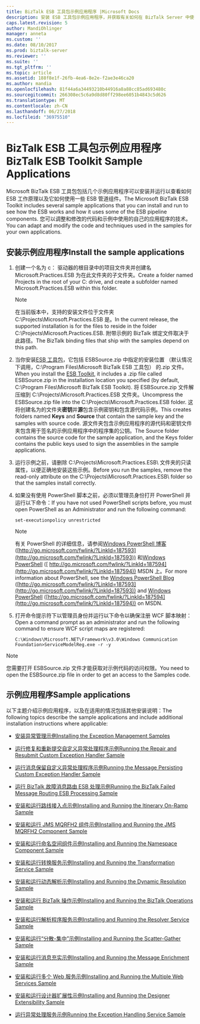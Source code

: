 ```yaml
---
title: BizTalk ESB 工具包示例应用程序 |Microsoft Docs
description: 安装 ESB 工具包示例应用程序，并获取有关如何在 BizTalk Server 中使用这些快速链接
caps.latest.revision: 5
author: MandiOhlinger
manager: anneta
ms.custom: ''
ms.date: 08/10/2017
ms.prod: biztalk-server
ms.reviewer: ''
ms.suite: ''
ms.tgt_pltfrm: ''
ms.topic: article
ms.assetid: 188f8e1f-26fb-4ea6-8e2e-f2ae3e46ca20
ms.author: mandia
ms.openlocfilehash: 81f44a6a34493210b44916a8a88cc85ad693480c
ms.sourcegitcommit: 266308ec5c6a9d8d80ff298ee6051b4843c5d626
ms.translationtype: MT
ms.contentlocale: zh-CN
ms.lasthandoff: 06/27/2018
ms.locfileid: "36975510"
---
```

# <a name="biztalk-esb-toolkit-sample-applications"></a><span data-ttu-id="a9a91-103">BizTalk ESB 工具包示例应用程序</span><span class="sxs-lookup"><span data-stu-id="a9a91-103">BizTalk ESB Toolkit Sample Applications</span></span>
<span data-ttu-id="a9a91-104">Microsoft BizTalk ESB 工具包包括几个示例应用程序可以安装并运行以查看如何 ESB 工作原理以及它如何使用一些 ESB 管道组件。</span><span class="sxs-lookup"><span data-stu-id="a9a91-104">The Microsoft BizTalk ESB Toolkit includes several sample applications that you can install and run to see how the ESB works and how it uses some of the ESB pipeline components.</span></span> <span data-ttu-id="a9a91-105">您可以调整和修改的代码和示例中使用的自己的应用程序的技术。</span><span class="sxs-lookup"><span data-stu-id="a9a91-105">You can adapt and modify the code and techniques used in the samples for your own applications.</span></span>  
  
## <a name="install-the-sample-applications"></a><span data-ttu-id="a9a91-106">安装示例应用程序</span><span class="sxs-lookup"><span data-stu-id="a9a91-106">Install the sample applications</span></span>  
  
1. <span data-ttu-id="a9a91-107">创建一个名为 c： 驱动器的根目录中的项目文件夹并创建名 Microsoft.Practices.ESB 为在此文件夹的子文件夹。</span><span class="sxs-lookup"><span data-stu-id="a9a91-107">Create a folder named Projects in the root of your C: drive, and create a subfolder named Microsoft.Practices.ESB within this folder.</span></span>  
  
   > [!NOTE]
   >  <span data-ttu-id="a9a91-108">在当前版本中，支持的安装文件位于文件夹 C:\Projects\Microsoft.Practices.ESB 是。</span><span class="sxs-lookup"><span data-stu-id="a9a91-108">In the current release, the supported installation is for the files to reside in the folder C:\Projects\Microsoft.Practices.ESB.</span></span> <span data-ttu-id="a9a91-109">附带示例的 BizTalk 绑定文件取决于此路径。</span><span class="sxs-lookup"><span data-stu-id="a9a91-109">The BizTalk binding files that ship with the samples depend on this path.</span></span>  
  
2. <span data-ttu-id="a9a91-110">当你安装[ESB 工具包](install-and-configure-the-microsoft-biztalk-esb-toolkit.md)，它包括 ESBSource.zip 中指定的安装位置 （默认情况下调用，C:\Program Files\Microsoft BizTalk ESB 工具包） 的.zip 文件。</span><span class="sxs-lookup"><span data-stu-id="a9a91-110">When you install the [ESB Toolkit](install-and-configure-the-microsoft-biztalk-esb-toolkit.md), it includes a .zip file called ESBSource.zip in the installation location you specified (by default, C:\Program Files\Microsoft BizTalk ESB Toolkit).</span></span> <span data-ttu-id="a9a91-111">将 ESBSource.zip 文件解压缩到 C:\Projects\Microsoft.Practices.ESB 文件夹。</span><span class="sxs-lookup"><span data-stu-id="a9a91-111">Uncompress the ESBSource.zip file into the C:\Projects\Microsoft.Practices.ESB folder.</span></span> <span data-ttu-id="a9a91-112">这将创建名为的文件夹**密钥**并**源**包含示例密钥和包含源代码示例。</span><span class="sxs-lookup"><span data-stu-id="a9a91-112">This creates folders named **Keys** and **Source** that contain the sample key and the samples with source code.</span></span> <span data-ttu-id="a9a91-113">源文件夹包含示例应用程序的源代码和密钥文件夹包含用于签名的示例应用程序中的程序集的公钥。</span><span class="sxs-lookup"><span data-stu-id="a9a91-113">The Source folder contains the source code for the sample application, and the Keys folder contains the public keys used to sign the assemblies in the sample applications.</span></span>  
  
3. <span data-ttu-id="a9a91-114">运行示例之前，请删除 C:\Projects\Microsoft.Practices.ESB\ 文件夹的只读属性，以便正确地安装这些示例。</span><span class="sxs-lookup"><span data-stu-id="a9a91-114">Before you run the samples, remove the read-only attribute on the C:\Projects\Microsoft.Practices.ESB\ folder so that the samples install correctly.</span></span>  
  
4. <span data-ttu-id="a9a91-115">如果没有使用 PowerShell 脚本之前，必须以管理员身份打开 PowerShell 并运行以下命令：</span><span class="sxs-lookup"><span data-stu-id="a9a91-115">If you have not used PowerShell scripts before, you must open PowerShell as an Administrator and run the following command:</span></span>  
  
   ```  
   set-executionpolicy unrestricted  
   ```  
  
   > [!NOTE]
   >  <span data-ttu-id="a9a91-116">有关 PowerShell 的详细信息，请参阅[Windows PowerShell 博客](http://go.microsoft.com/fwlink/?LinkId=187593)([http://go.microsoft.com/fwlink/?LinkId=187593](http://go.microsoft.com/fwlink/?LinkId=187593)) 和[Windows PowerShell](http://go.microsoft.com/fwlink/?LinkId=187594) ([ http://go.microsoft.com/fwlink/?LinkId=187594](http://go.microsoft.com/fwlink/?LinkId=187594)) MSDN 上。</span><span class="sxs-lookup"><span data-stu-id="a9a91-116">For more information about PowerShell, see the [Windows PowerShell Blog](http://go.microsoft.com/fwlink/?LinkId=187593) ([http://go.microsoft.com/fwlink/?LinkId=187593](http://go.microsoft.com/fwlink/?LinkId=187593)) and [Windows PowerShell](http://go.microsoft.com/fwlink/?LinkId=187594) ([http://go.microsoft.com/fwlink/?LinkId=187594](http://go.microsoft.com/fwlink/?LinkId=187594)) on MSDN.</span></span>  
  
5. <span data-ttu-id="a9a91-117">打开命令提示符下以管理员身份并运行以下命令以确保注册 WCF 脚本映射：</span><span class="sxs-lookup"><span data-stu-id="a9a91-117">Open a command prompt as an administrator and run the following command to ensure WCF script maps are registered:</span></span>  
  
   ```  
   C:\Windows\Microsoft.NET\Framework\v3.0\Windows Communication Foundation>ServiceModelReg.exe -r -y  
   ```  
  
> [!NOTE]
>  <span data-ttu-id="a9a91-118">您需要打开 ESBSource.zip 文件才能获取对示例代码的访问权限。</span><span class="sxs-lookup"><span data-stu-id="a9a91-118">You need to open the ESBSource.zip file in order to get an access to the Samples code.</span></span>  

## <a name="sample-applications"></a><span data-ttu-id="a9a91-119">示例应用程序</span><span class="sxs-lookup"><span data-stu-id="a9a91-119">Sample applications</span></span>  
 <span data-ttu-id="a9a91-120">以下主题介绍示例应用程序，以及在适用的情况包括其他安装说明：</span><span class="sxs-lookup"><span data-stu-id="a9a91-120">The following topics describe the sample applications and include additional installation instructions where applicable:</span></span>  
  
-   [<span data-ttu-id="a9a91-121">安装异常管理示例</span><span class="sxs-lookup"><span data-stu-id="a9a91-121">Installing the Exception Management Samples</span></span>](../esb-toolkit/installing-the-exception-management-samples.md)  
  
-   [<span data-ttu-id="a9a91-122">运行修复和重新提交自定义异常处理程序示例</span><span class="sxs-lookup"><span data-stu-id="a9a91-122">Running the Repair and Resubmit Custom Exception Handler Sample</span></span>](../esb-toolkit/running-the-repair-and-resubmit-custom-exception-handler-sample.md)  
  
-   [<span data-ttu-id="a9a91-123">运行消息保留自定义异常处理程序示例</span><span class="sxs-lookup"><span data-stu-id="a9a91-123">Running the Message Persisting Custom Exception Handler Sample</span></span>](../esb-toolkit/running-the-message-persisting-custom-exception-handler-sample.md)  
  
-   [<span data-ttu-id="a9a91-124">运行 BizTalk 故障消息路由 ESB 处理示例</span><span class="sxs-lookup"><span data-stu-id="a9a91-124">Running the BizTalk Failed Message Routing ESB Processing Sample</span></span>](../esb-toolkit/running-the-biztalk-failed-message-routing-esb-processing-sample.md)  
  
-   [<span data-ttu-id="a9a91-125">安装和运行路线接入点示例</span><span class="sxs-lookup"><span data-stu-id="a9a91-125">Installing and Running the Itinerary On-Ramp Sample</span></span>](../esb-toolkit/installing-and-running-the-itinerary-on-ramp-sample.md)  
  
-   [<span data-ttu-id="a9a91-126">安装和运行 JMS MQRFH2 组件示例</span><span class="sxs-lookup"><span data-stu-id="a9a91-126">Installing and Running the JMS MQRFH2 Component Sample</span></span>](../esb-toolkit/installing-and-running-the-jms-mqrfh2-component-sample.md)  
  
-   [<span data-ttu-id="a9a91-127">安装和运行命名空间组件示例</span><span class="sxs-lookup"><span data-stu-id="a9a91-127">Installing and Running the Namespace Component Sample</span></span>](../esb-toolkit/installing-and-running-the-namespace-component-sample.md)  
  
-   [<span data-ttu-id="a9a91-128">安装和运行转换服务示例</span><span class="sxs-lookup"><span data-stu-id="a9a91-128">Installing and Running the Transformation Service Sample</span></span>](../esb-toolkit/installing-and-running-the-transformation-service-sample.md)  
  
-   [<span data-ttu-id="a9a91-129">安装和运行动态解析示例</span><span class="sxs-lookup"><span data-stu-id="a9a91-129">Installing and Running the Dynamic Resolution Sample</span></span>](../esb-toolkit/installing-and-running-the-dynamic-resolution-sample.md)  
  
-   [<span data-ttu-id="a9a91-130">安装和运行 BizTalk 操作示例</span><span class="sxs-lookup"><span data-stu-id="a9a91-130">Installing and Running the BizTalk Operations Sample</span></span>](../esb-toolkit/installing-and-running-the-biztalk-operations-sample.md)  
  
-   [<span data-ttu-id="a9a91-131">安装和运行解析程序服务示例</span><span class="sxs-lookup"><span data-stu-id="a9a91-131">Installing and Running the Resolver Service Sample</span></span>](../esb-toolkit/installing-and-running-the-resolver-service-sample.md)  
  
-   [<span data-ttu-id="a9a91-132">安装和运行“分散-集中”示例</span><span class="sxs-lookup"><span data-stu-id="a9a91-132">Installing and Running the Scatter-Gather Sample</span></span>](../esb-toolkit/installing-and-running-the-scatter-gather-sample.md)  
  
-   [<span data-ttu-id="a9a91-133">安装和运行消息充实示例</span><span class="sxs-lookup"><span data-stu-id="a9a91-133">Installing and Running the Message Enrichment Sample</span></span>](../esb-toolkit/installing-and-running-the-message-enrichment-sample.md)  
  
-   [<span data-ttu-id="a9a91-134">安装和运行多个 Web 服务示例</span><span class="sxs-lookup"><span data-stu-id="a9a91-134">Installing and Running the Multiple Web Services Sample</span></span>](../esb-toolkit/installing-and-running-the-multiple-web-services-sample.md)  
  
-   [<span data-ttu-id="a9a91-135">安装和运行设计器扩展性示例</span><span class="sxs-lookup"><span data-stu-id="a9a91-135">Installing and Running the Designer Extensibility Sample</span></span>](../esb-toolkit/installing-and-running-the-designer-extensibility-sample.md)  
  
-   [<span data-ttu-id="a9a91-136">运行异常处理服务示例</span><span class="sxs-lookup"><span data-stu-id="a9a91-136">Running the Exception Handling Service Sample</span></span>](../esb-toolkit/running-the-exception-handling-service-sample.md)